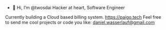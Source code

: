 - 👋 Hi, I’m @twosdai
Hacker at heart, Software Engineer

Currently building a Cloud based billing system. https://paigo.tech 
Feel free to send me cool projects or code you like: daniel.wasserlauf@gmail.com


<!---
twosdai/twosdai is a ✨ special ✨ repository because its `README.md` (this file) appears on your GitHub profile.
You can click the Preview link to take a look at your changes.
--->
